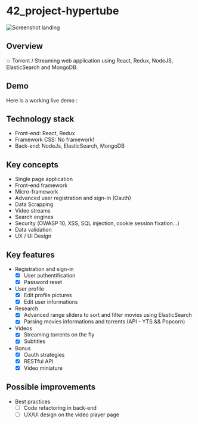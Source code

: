 # 42_project-hypertube
![Screenshot landing](https://i.imgur.com/jRy9d4W.png)

## Overview
💥 Torrent / Streaming web application using React, Redux, NodeJS, ElasticSearch and MongoDB. 

## Demo
Here is a working live demo : 

## Technology stack

+ Front-end: React, Redux
+ Framework CSS: No framework!
+ Back-end: NodeJs, ElasticSearch, MongoDB

## Key concepts
* Single page application
* Front-end framework
* Micro-framework 
* Advanced user registration and sign-in (Oauth)
* Data Scrapping
* Video streams
* Search engines
* Security (OWASP 10, XSS, SQL injection, cookie session fixation...) 
* Data validation
* UX / UI Design

## Key features

+ Registration and sign-in
  - [x] User authentification
  - [x] Password reset
+ User profile
  - [x] Edit profile pictures
  - [x] Edit user informations
+ Research
  - [x] Advanced range sliders to sort and filter movies using ElasticSearch
  - [x] Parsing movies informations and torrents (API - YTS && Popcorn)
+ Videos
  - [x] Streaming torrents on the fly
  - [x] Subtitles
+ Bonus
  - [x] Oauth strategies
  - [x] RESTful API
  - [x] Video miniature

## Possible improvements
+ Best practices
  - [ ] Code refactoring in back-end
  - [ ] UX/UI design on the video player page
